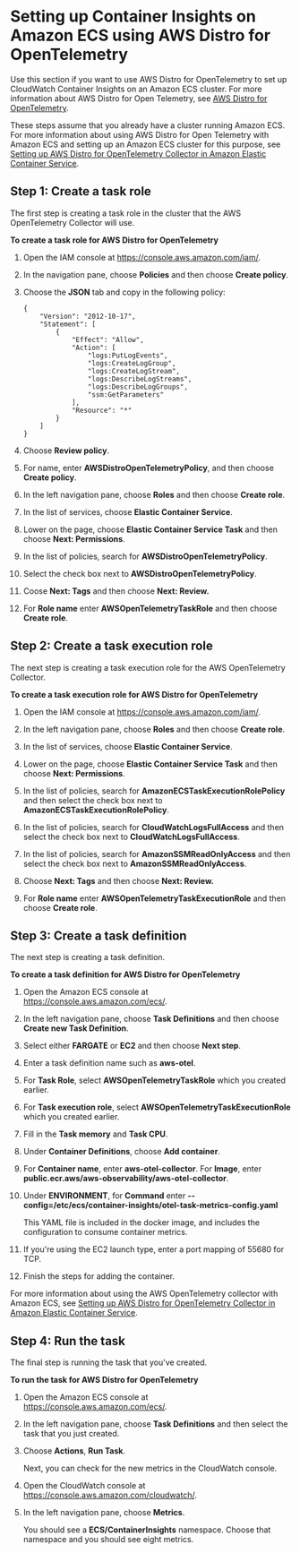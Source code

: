 # Setting up Container Insights on Amazon ECS using AWS Distro for OpenTelemetry<a name="deploy-container-insights-ECS-adot"></a>

Use this section if you want to use AWS Distro for OpenTelemetry to set up CloudWatch Container Insights on an Amazon ECS cluster\. For more information about AWS Distro for Open Telemetry, see [AWS Distro for OpenTelemetry](https://aws.amazon.com/otel/)\. 

These steps assume that you already have a cluster running Amazon ECS\. For more information about using AWS Distro for Open Telemetry with Amazon ECS and setting up an Amazon ECS cluster for this purpose, see [Setting up AWS Distro for OpenTelemetry Collector in Amazon Elastic Container Service](https://aws-otel.github.io/docs/setup/ecs)\.

## Step 1: Create a task role<a name="deploy-container-insights-ECS-adot-CreateTaskRole"></a>

The first step is creating a task role in the cluster that the AWS OpenTelemetry Collector will use\.

**To create a task role for AWS Distro for OpenTelemetry**

1. Open the IAM console at [https://console\.aws\.amazon\.com/iam/](https://console.aws.amazon.com/iam/)\.

1. In the navigation pane, choose **Policies** and then choose **Create policy**\.

1. Choose the **JSON** tab and copy in the following policy:

   ```
   {
       "Version": "2012-10-17",
       "Statement": [
           {
               "Effect": "Allow",
               "Action": [
                   "logs:PutLogEvents",
                   "logs:CreateLogGroup",
                   "logs:CreateLogStream",
                   "logs:DescribeLogStreams",
                   "logs:DescribeLogGroups",
                   "ssm:GetParameters"
               ],
               "Resource": "*"
           }
       ]
   }
   ```

1. Choose **Review policy**\.

1. For name, enter **AWSDistroOpenTelemetryPolicy**, and then choose **Create policy**\.

1. In the left navigation pane, choose **Roles** and then choose **Create role**\.

1. In the list of services, choose **Elastic Container Service**\.

1. Lower on the page, choose **Elastic Container Service Task** and then choose **Next: Permissions**\.

1. In the list of policies, search for **AWSDistroOpenTelemetryPolicy**\.

1. Select the check box next to **AWSDistroOpenTelemetryPolicy**\.

1. Coose **Next: Tags** and then choose **Next: Review\.**

1. For **Role name** enter **AWSOpenTelemetryTaskRole** and then choose **Create role**\.

## Step 2: Create a task execution role<a name="deploy-container-insights-ECS-adot-CreateTaskExecutionRole"></a>

The next step is creating a task execution role for the AWS OpenTelemetry Collector\.

**To create a task execution role for AWS Distro for OpenTelemetry**

1. Open the IAM console at [https://console\.aws\.amazon\.com/iam/](https://console.aws.amazon.com/iam/)\.

1. In the left navigation pane, choose **Roles** and then choose **Create role**\.

1. In the list of services, choose **Elastic Container Service**\.

1. Lower on the page, choose **Elastic Container Service Task** and then choose **Next: Permissions**\.

1. In the list of policies, search for **AmazonECSTaskExecutionRolePolicy** and then select the check box next to **AmazonECSTaskExecutionRolePolicy**\.

1. In the list of policies, search for **CloudWatchLogsFullAccess** and then select the check box next to **CloudWatchLogsFullAccess**\.

1. In the list of policies, search for **AmazonSSMReadOnlyAccess** and then select the check box next to **AmazonSSMReadOnlyAccess**\.

1. Choose **Next: Tags** and then choose **Next: Review\.**

1. For **Role name** enter **AWSOpenTelemetryTaskExecutionRole** and then choose **Create role**\.

## Step 3: Create a task definition<a name="deploy-container-insights-ECS-adot-CreateTaskDefinition"></a>

The next step is creating a task definition\.

**To create a task definition for AWS Distro for OpenTelemetry**

1. Open the Amazon ECS console at [https://console\.aws\.amazon\.com/ecs/](https://console.aws.amazon.com/ecs/)\.

1. In the left navigation pane, choose **Task Definitions** and then choose **Create new Task Definition**\.

1. Select either **FARGATE** or **EC2** and then choose **Next step**\.

1. Enter a task definition name such as **aws\-otel**\.

1. For **Task Role**, select **AWSOpenTelemetryTaskRole** which you created earlier\.

1. For **Task execution role**, select **AWSOpenTelemetryTaskExecutionRole** which you created earlier\.

1. Fill in the **Task memory** and **Task CPU**\.

1. Under **Container Definitions**, choose **Add container**\.

1. For **Container name**, enter **aws\-otel\-collector**\. For **Image**, enter **public\.ecr\.aws/aws\-observability/aws\-otel\-collector**\.

1. Under **ENVIRONMENT**, for **Command** enter **\-\-config=/etc/ecs/container\-insights/otel\-task\-metrics\-config\.yaml** 

   This YAML file is included in the docker image, and includes the configuration to consume container metrics\.

1. If you're using the EC2 launch type, enter a port mapping of 55680 for TCP\.

1. Finish the steps for adding the container\.

For more information about using the AWS OpenTelemetry collector with Amazon ECS, see [Setting up AWS Distro for OpenTelemetry Collector in Amazon Elastic Container Service](https://aws-otel.github.io/docs/setup/ecs)\.

## Step 4: Run the task<a name="deploy-container-insights-ECS-adot-CreateTaskDefinition"></a>

The final step is running the task that you've created\.

**To run the task for AWS Distro for OpenTelemetry**

1. Open the Amazon ECS console at [https://console\.aws\.amazon\.com/ecs/](https://console.aws.amazon.com/ecs/)\.

1. In the left navigation pane, choose **Task Definitions** and then select the task that you just created\.

1. Choose **Actions**, **Run Task**\. 

   Next, you can check for the new metrics in the CloudWatch console\.

1. Open the CloudWatch console at [https://console\.aws\.amazon\.com/cloudwatch/](https://console.aws.amazon.com/cloudwatch/)\.

1. In the left navigation pane, choose **Metrics**\.

   You should see a **ECS/ContainerInsights** namespace\. Choose that namespace and you should see eight metrics\.